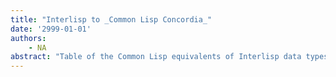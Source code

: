 ```yaml
---
title: "Interlisp to _Common Lisp Concordia_"
date: '2999-01-01'
authors: 
    - NA
abstract: "Table of the Common Lisp equivalents of Interlisp data types and functions."
---
```



